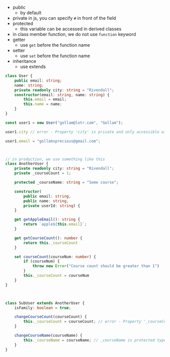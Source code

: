 
- public
	- by default
- private 
	in js, you can specify `#` in front of the field
- protected
	- this variable can be accessed in derived classes
- in class member function, we do not use `function` keyword
- getter
	- use `get` before the function name
- setter
	- use `set` before the function name
- inheritance
	- use extends

```ts
class User {
    public email: string;
    name: string;
    private readonly city: string = "Rivendall";
    constructor(email: string, name: string) {
        this.email = email;
        this.name = name;
    }
}

const user1 = new User("gollam@lotr.com", "Gollam");

user1.city // error - Property 'city' is private and only accessible within class 'User'.ts(2341)

user1.email = "gollamsprecious@gmail.com";



// in production, we use something like this
class AnotherUser {
    private readonly city: string = "Rivendall";
    private _courseCount = 1;

    protected _courseName: string = "Some course";

    constructor(
        public email: string,
        public name: string,
        private userId: string) {
    }

    get getAppleEmail(): string {
        return `apple${this.email}`;
    }

    get getCourseCount(): number {
        return this._courseCount
    }

    set courseCount(courseNum: number) {
        if (courseNum) {
            throw new Error("Course count should be greater than 1")
        }
        this._courseCount = courseNum
    }
}



class SubUser extends AnotherUser {
    isFamily: boolean = true;

    changeCourseCount(courseCount) {
        this._courseCount = courseCount; // error - Property '_courseCount' is private and only accessible within class 'AnotherUser'.ts(2341)
    }

    changeCourseName(courseName) {
        this._courseName = courseName; // _courseName is protected type
    }
}
```